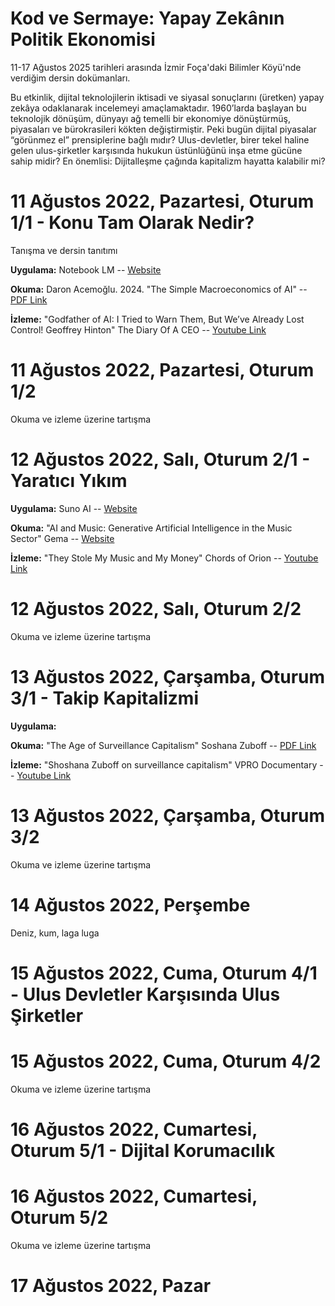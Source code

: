 # Kod ve Sermaye: Yapay Zekânın Politik Ekonomisi
11-17 Ağustos 2025 tarihleri arasında İzmir Foça'daki Bilimler Köyü'nde verdiğim dersin dokümanları.

Bu etkinlik, dijital teknolojilerin iktisadi ve siyasal sonuçlarını (üretken) yapay zekâya odaklanarak incelemeyi amaçlamaktadır. 1960’larda başlayan bu teknolojik dönüşüm, dünyayı ağ temelli bir ekonomiye dönüştürmüş, piyasaları ve bürokrasileri kökten değiştirmiştir. Peki bugün dijital piyasalar “görünmez el” prensiplerine bağlı mıdır? Ulus-devletler, birer tekel haline gelen ulus-şirketler karşısında hukukun üstünlüğünü inşa etme gücüne sahip midir? En önemlisi: Dijitalleşme çağında kapitalizm hayatta kalabilir mi?

# 11 Ağustos 2022, Pazartesi, Oturum 1/1 - Konu Tam Olarak Nedir?

Tanışma ve dersin tanıtımı

**Uygulama:** Notebook LM -- [Website](https://notebooklm.google)

**Okuma:** Daron Acemoğlu. 2024. "The Simple Macroeconomics of AI" -- [PDF Link](https://economics.mit.edu/sites/default/files/2024-04/The%20Simple%20Macroeconomics%20of%20AI.pdf)

**İzleme:** "Godfather of AI: I Tried to Warn Them, But We’ve Already Lost Control! Geoffrey Hinton" The Diary Of A CEO -- [Youtube Link](https://www.youtube.com/watch?v=giT0ytynSqg)

# 11 Ağustos 2022, Pazartesi, Oturum 1/2

Okuma ve izleme üzerine tartışma

# 12 Ağustos 2022, Salı, Oturum 2/1 - Yaratıcı Yıkım
**Uygulama:** Suno AI -- [Website](https://suno.com/home)

**Okuma:** "AI and Music: Generative Artificial Intelligence in the Music Sector" Gema -- [Website](https://www.gema.de/en/news/ai-study)

**İzleme:** "They Stole My Music and My Money" Chords of Orion -- [Youtube Link](https://www.youtube.com/watch?v=_nI1anZYuIo)

# 12 Ağustos 2022, Salı, Oturum 2/2

Okuma ve izleme üzerine tartışma

# 13 Ağustos 2022, Çarşamba, Oturum 3/1 - Takip Kapitalizmi

**Uygulama:** 

**Okuma:** "The Age of Surveillance Capitalism" Soshana Zuboff -- [PDF Link](https://www.taylorfrancis.com/chapters/edit/10.4324/9781003320609-27/age-surveillance-capitalism-shoshana-zuboff)

**İzleme:** "Shoshana Zuboff on surveillance capitalism" VPRO Documentary -- [Youtube Link](https://www.youtube.com/watch?v=hIXhnWUmMvw&t=6s)
# 13 Ağustos 2022, Çarşamba, Oturum 3/2

Okuma ve izleme üzerine tartışma

# 14 Ağustos 2022, Perşembe

Deniz, kum, laga luga
# 15 Ağustos 2022, Cuma, Oturum 4/1 - Ulus Devletler Karşısında Ulus Şirketler
# 15 Ağustos 2022, Cuma, Oturum 4/2

Okuma ve izleme üzerine tartışma

# 16 Ağustos 2022, Cumartesi, Oturum 5/1 - Dijital Korumacılık
# 16 Ağustos 2022, Cumartesi, Oturum 5/2

Okuma ve izleme üzerine tartışma

# 17 Ağustos 2022, Pazar
